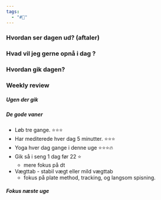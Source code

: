 ```yaml
---
tags:
  - "#📅"
---
```

### Hvordan ser dagen ud? (aftaler)


### Hvad vil jeg gerne opnå i dag ?


### Hvordan gik dagen?

### Weekly review
##### Ugen der gik
##### De gode vaner
- Løb tre gange. ⭐⭐⭐
- Har mediterede hver dag 5 minutter. ⭐⭐⭐
- Yoga hver dag gange i denne uge ⭐⭐⭐🔥
- Gik så i seng 1 dag før 22 ⭐
	- mere fokus på dt
- Vægttab - stabil vægt eller mild vægttab
	- fokus på plate method, tracking, og langsom spisning.
##### Fokus næste uge
